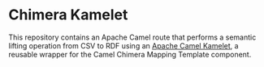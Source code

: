 # Chimera Kamelet

This repository contains an Apache Camel route that performs a semantic lifting operation from CSV to RDF using an [Apache Camel Kamelet](./src/main/resources/kamelets/lifting.kamelet.yaml), a reusable wrapper for the Camel Chimera Mapping Template component. 


